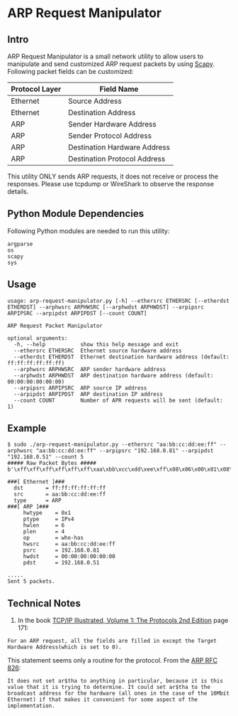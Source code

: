 # ARP Request Manipulator

## Intro

ARP Request Manipulator is a small network utility to allow users to manipulate and send customized ARP request packets by using [Scapy](https://scapy.net/). Following packet fields can be customized:

| Protocol Layer | Field Name |
| --- | --- |
| Ethernet | Source Address |
| Ethernet | Destination Address |
| ARP | Sender Hardware Address |
| ARP | Sender Protocol Address |
| ARP | Destination Hardware Address |
| ARP | Destination Protocol Address |

This utility ONLY sends ARP requests, it does not receive or process the responses. Please use tcpdump or WireShark to observe the response details.

## Python Module Dependencies

Following Python modules are needed to run this utility:

```
argparse
os
scapy
sys
```

## Usage

```
usage: arp-request-manipulator.py [-h] --ethersrc ETHERSRC [--etherdst ETHERDST] --arphwsrc ARPHWSRC [--arphwdst ARPHWDST] --arpipsrc ARPIPSRC --arpipdst ARPIPDST [--count COUNT]

ARP Request Packet Manipulator

optional arguments:
  -h, --help           show this help message and exit
  --ethersrc ETHERSRC  Ethernet source hardware address
  --etherdst ETHERDST  Ethernet destination hardware address (default: ff:ff:ff:ff:ff:ff)
  --arphwsrc ARPHWSRC  ARP sender hardware address
  --arphwdst ARPHWDST  ARP destination hardware address (default: 00:00:00:00:00:00)
  --arpipsrc ARPIPSRC  ARP source IP address
  --arpipdst ARPIPDST  ARP destination IP address
  --count COUNT        Number of APR requests will be sent (default: 1)
```

## Example

```
$ sudo ./arp-request-manipulator.py --ethersrc "aa:bb:cc:dd:ee:ff" --arphwsrc "aa:bb:cc:dd:ee:ff" --arpipsrc "192.168.0.81" --arpipdst "192.168.0.51" --count 5
##### Raw Packet Bytes #####
b'\xff\xff\xff\xff\xff\xff\xaa\xbb\xcc\xdd\xee\xff\x08\x06\x00\x01\x08\x00\x06\x04\x00\x01\xaa\xbb\xcc\xdd\xee\xff\xc0\xa8\x00Q\x00\x00\x00\x00\x00\x00\xc0\xa8\x003'

###[ Ethernet ]### 
  dst       = ff:ff:ff:ff:ff:ff
  src       = aa:bb:cc:dd:ee:ff
  type      = ARP
###[ ARP ]### 
     hwtype    = 0x1
     ptype     = IPv4
     hwlen     = 6
     plen      = 4
     op        = who-has
     hwsrc     = aa:bb:cc:dd:ee:ff
     psrc      = 192.168.0.81
     hwdst     = 00:00:00:00:00:00
     pdst      = 192.168.0.51

.....
Sent 5 packets.
```

## Technical Notes

1. In the book [TCP/IP Illustrated, Volume 1: The Protocols 2nd Edition](https://www.amazon.com/TCP-Illustrated-Protocols-Addison-Wesley-Professional/dp/0321336313) page 171:

```
For an ARP request, all the fields are filled in except the Target Hardware Address(which is set to 0).
```

This statement seems only a routine for the protocol. From the [ARP RFC 826](https://datatracker.ietf.org/doc/html/rfc826):

```
It does not set ar$tha to anything in particular, because it is this value that it is trying to determine. It could set ar$tha to the broadcast address for the hardware (all ones in the case of the 10Mbit Ethernet) if that makes it convenient for some aspect of the implementation.
```
